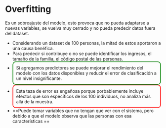 # Overfitting
Es un sobreajuste del modelo, esto provoca que no pueda adaptarse a nuevas variables, se vuelva muy cerrado y no pueda predecir datos fuera del dataset.
- Considerando un dataset de 100 personas, la mitad de estos aportaron a una causa benéfica.
- Para predecir si contribuye o no se puede identificar los ingresos, el tamaño de la familia, el código postal de las personas.
- <div style="border: solid 2px green; padding: 10px;border-radius: 10px">Si agregamos predictores se puede mejorar el rendimiento del modelo con los datos disponibles y reducir el error de clasificación a un nivel insignificante.</div>
- <div style="border: solid 2px red; padding: 10px;border-radius: 10px">Esta taza de error es engañosa porque porbablemente incluye efectos que son específicos de los 100 individuos, no analiza más allá de la muestra.</div>
- ==Puede tomar variables que no tengan que ver con el sistema, pero debido a que el modelo observa que las personas con esa características ==